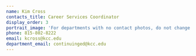 ```yaml
---
name: Kim Cross
contacts_title: Career Services Coordinator
display_order: 3
portrait_image: 'For departments with no contact photos, do not change this field.'
phone: 815-802-8222
email: kcross@kcc.edu
department_email: continuinged@kcc.edu
---
```


